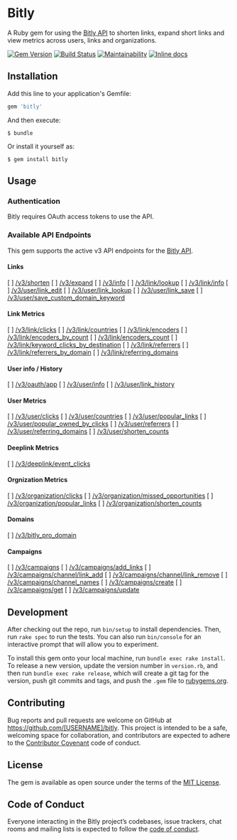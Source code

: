 # Bitly

A Ruby gem for using the [Bitly API](https://dev.bitly.com/) to shorten links, expand short links and view metrics across users, links and organizations.

[![Gem Version](https://badge.fury.io/rb/bitly.svg)](https://rubygems.org/gems/bitly) [![Build Status](https://travis-ci.org/philnash/bitly.svg?branch=master)](https://travis-ci.org/philnash/bitly) [![Maintainability](https://api.codeclimate.com/v1/badges/f8e078b468c1f2aeca53/maintainability)](https://codeclimate.com/github/philnash/bitly/maintainability) [![Inline docs](https://inch-ci.org/github/philnash/bitly.svg?branch=master)](https://inch-ci.org/github/philnash/bitly)

## Installation

Add this line to your application's Gemfile:

```ruby
gem 'bitly'
```

And then execute:

    $ bundle

Or install it yourself as:

    $ gem install bitly

## Usage

### Authentication

Bitly requires OAuth access tokens to use the API.

### Available API Endpoints

This gem supports the active v3 API endpoints for the [Bitly API](https://dev.bitly.com/api.html).

#### Links

[ ] [/v3/shorten](https://dev.bitly.com/links.html#v3_shorten)
[ ] [/v3/expand](https://dev.bitly.com/links.html#v3_expand)
[ ] [/v3/info](https://dev.bitly.com/links.html#v3_info)
[ ] [/v3/link/lookup](https://dev.bitly.com/links.html#v3_link_lookup)
[ ] [/v3/link/info](https://dev.bitly.com/data_apis.html#v3_link_info)
[ ] [/v3/user/link_edit](https://dev.bitly.com/links.html#v3_user_link_edit)
[ ] [/v3/user/link_lookup](https://dev.bitly.com/links.html#v3_user_link_lookup)
[ ] [/v3/user/link_save](https://dev.bitly.com/links.html#v3_user_link_save)
[ ] [/v3/user/save_custom_domain_keyword](https://dev.bitly.com/links.html#v3_user_save_custom_domain_keyword)

#### Link Metrics

[ ] [/v3/link/clicks](https://dev.bitly.com/link_metrics.html#v3_link_clicks)
[ ] [/v3/link/countries](https://dev.bitly.com/link_metrics.html#v3_link_countries)
[ ] [/v3/link/encoders](https://dev.bitly.com/link_metrics.html#v3_link_encoders)
[ ] [/v3/link/encoders_by_count](https://dev.bitly.com/link_metrics.html#v3_link_encoders_by_count)
[ ] [/v3/link/encoders_count](https://dev.bitly.com/link_metrics.html#v3_link_encoders_count)
[ ] [/v3/link/keyword_clicks_by_destination](https://dev.bitly.com/link_metrics.html#v3_link_keyword_clicks_by_destination)
[ ] [/v3/link/referrers](https://dev.bitly.com/link_metrics.html#v3_link_referrers)
[ ] [/v3/link/referrers_by_domain](https://dev.bitly.com/link_metrics.html#v3_link_referrers_by_domain)
[ ] [/v3/link/referring_domains](https://dev.bitly.com/link_metrics.html#v3_link_referring_domains)

#### User info / History

[ ] [/v3/oauth/app](https://dev.bitly.com/user_info.html#v3_oauth_app)
[ ] [/v3/user/info](https://dev.bitly.com/user_info.html#v3_user_info)
[ ] [/v3/user/link_history](https://dev.bitly.com/user_info.html#v3_user_link_history)

#### User Metrics

[ ] [/v3/user/clicks](https://dev.bitly.com/user_metrics.html#v3_user_clicks)
[ ] [/v3/user/countries](https://dev.bitly.com/user_metrics.html#v3_user_countries)
[ ] [/v3/user/popular_links](https://dev.bitly.com/user_metrics.html#v3_user_popular_links)
[ ] [/v3/user/popular_owned_by_clicks](https://dev.bitly.com/user_metrics.html#v3_user_popular_owned_by_clicks)
[ ] [/v3/user/referrers](https://dev.bitly.com/user_metrics.html#v3_user_referrers)
[ ] [/v3/user/referring_domains](https://dev.bitly.com/user_metrics.html#v3_user_referring_domains)
[ ] [/v3/user/shorten_counts](https://dev.bitly.com/user_metrics.html#v3_user_shorten_counts)

#### Deeplink Metrics

[ ] [/v3/deeplink/event_clicks](https://dev.bitly.com/deeplink_metrics.html)

#### Orgnization Metrics

[ ] [/v3/organization/clicks](https://dev.bitly.com/organization_metrics.html#v3_organization_clicks)
[ ] [/v3/organization/missed_opportunities](https://dev.bitly.com/organization_metrics.html#v3_organization_missed_opportunities)
[ ] [/v3/organization/popular_links](https://dev.bitly.com/organization_metrics.html#v3_organization_popular_links)
[ ] [/v3/organization/shorten_counts](https://dev.bitly.com/organization_metrics.html#v3_organization_shorten_counts)

#### Domains

[ ] [/v3/bitly_pro_domain](https://dev.bitly.com/domains.html#v3_bitly_pro_domain)

#### Campaigns

[ ] [/v3/campaigns](https://dev.bitly.com/campaigns.html#v3_campaigns)
[ ] [/v3/campaigns/add_links](https://dev.bitly.com/campaigns.html#v3_campaigns_add_links)
[ ] [/v3/campaigns/channel/link_add](https://dev.bitly.com/campaigns.html#v3_campaigns_channel_link_add)
[ ] [/v3/campaigns/channel/link_remove](https://dev.bitly.com/campaigns.html#v3_campaigns_channel_link_remove)
[ ] [/v3/campaigns/channel_names](https://dev.bitly.com/campaigns.html#v3_campaigns_channel_names)
[ ] [/v3/campaigns/create](https://dev.bitly.com/campaigns.html#v3_campaigns_create)
[ ] [/v3/campaigns/get](https://dev.bitly.com/campaigns.html#v3_campaigns_get)
[ ] [/v3/campaigns/update](https://dev.bitly.com/campaigns.html#v3_campaigns_update)



## Development

After checking out the repo, run `bin/setup` to install dependencies. Then, run `rake spec` to run the tests. You can also run `bin/console` for an interactive prompt that will allow you to experiment.

To install this gem onto your local machine, run `bundle exec rake install`. To release a new version, update the version number in `version.rb`, and then run `bundle exec rake release`, which will create a git tag for the version, push git commits and tags, and push the `.gem` file to [rubygems.org](https://rubygems.org).

## Contributing

Bug reports and pull requests are welcome on GitHub at https://github.com/[USERNAME]/bitly. This project is intended to be a safe, welcoming space for collaboration, and contributors are expected to adhere to the [Contributor Covenant](http://contributor-covenant.org) code of conduct.

## License

The gem is available as open source under the terms of the [MIT License](https://opensource.org/licenses/MIT).

## Code of Conduct

Everyone interacting in the Bitly project’s codebases, issue trackers, chat rooms and mailing lists is expected to follow the [code of conduct](https://github.com/[USERNAME]/bitly/blob/master/CODE_OF_CONDUCT.md).
